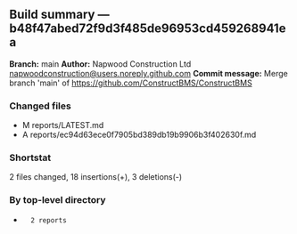 ## Build summary — b48f47abed72f9d3f485de96953cd459268941ea

**Branch:** main
**Author:** Napwood Construction Ltd <napwoodconstruction@users.noreply.github.com>
**Commit message:** Merge branch 'main' of https://github.com/ConstructBMS/ConstructBMS

### Changed files
 - M	reports/LATEST.md
 - A	reports/ec94d63ece0f7905bd389db19b9906b3f402630f.md

### Shortstat
 2 files changed, 18 insertions(+), 3 deletions(-)

### By top-level directory
 -       2 reports
